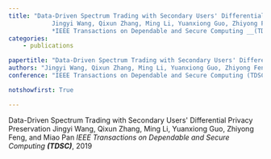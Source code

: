 ```yaml
---
title: "Data-Driven Spectrum Trading with Secondary Users' Differential Privacy Preservation 
            Jingyi Wang, Qixun Zhang, Ming Li, Yuanxiong Guo, Zhiyong Feng, and Miao Pan 
            *IEEE Transactions on Dependable and Secure Computing __(TDSC)__*, 2019"
categories:
    - publications

papertitle: "Data-Driven Spectrum Trading with Secondary Users' Differential Privacy Preservation"
authors: "Jingyi Wang, Qixun Zhang, Ming Li, Yuanxiong Guo, Zhiyong Feng, and Miao Pan"
conference: "IEEE Transactions on Dependable and Secure Computing (TDSC), 2019"

notshowfirst: True

---
```

Data-Driven Spectrum Trading with Secondary Users' Differential Privacy Preservation 
            Jingyi Wang, Qixun Zhang, Ming Li, Yuanxiong Guo, Zhiyong Feng, and Miao Pan 
            *IEEE Transactions on Dependable and Secure Computing __(TDSC)__*, 2019


